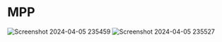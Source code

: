 # MPP
![Screenshot 2024-04-05 235459](https://github.com/funnker/MPP_Project/assets/67109377/0f2a7ea9-5647-4124-aada-58347fb25105)
![Screenshot 2024-04-05 235527](https://github.com/funnker/MPP_Project/assets/67109377/65ab9223-c762-48f2-9388-3841b3436295)
